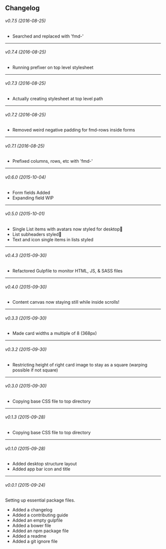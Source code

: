 ## Changelog
###### v0.7.5 (2016-08-25) ######
- Searched and replaced with 'fmd-'

---

###### v0.7.4 (2016-08-25) ######
- Running prefixer on top level stylesheet

---

###### v0.7.3 (2016-08-25) ######
- Actually creating stylesheet at top level path

---

###### v0.7.2 (2016-08-25) ######
- Removed weird negative padding for fmd-rows inside forms

---

###### v0.7.1 (2016-08-25) ######
- Prefixed columns, rows, etc with 'fmd-'

---

###### v0.6.0 (2015-10-04) ######
- Form fields Added
- Expanding field WIP

---

###### v0.5.0 (2015-10-01) ######
- Single List items with avatars now styled for desktop
- List subheaders styled
- Text and icon single items in lists styled

---

###### v0.4.3 (2015-09-30) ######
- Refactored Gulpfile to monitor HTML, JS, & SASS files

---

###### v0.4.0 (2015-09-30) ######
- Content canvas now staying still while inside scrolls!

---

###### v0.3.3 (2015-09-30) ######
- Made card widths a multiple of 8 (368px)
---

###### v0.3.2 (2015-09-30) ######
- Restricting height of right card image to stay as a square (warping possible if not square)

---

###### v0.3.0 (2015-09-30) ######
- Copying base CSS file to top directory

---

###### v0.1.3 (2015-09-28) ######
- Copying base CSS file to top directory

---

###### v0.1.0 (2015-09-28) ######
- Added desktop structure layout
- Added app bar icon and title

---
###### v0.0.1 (2015-09-24) ######
Setting up essential package files.

- Added a changelog
- Added a contributing guide
- Added an empty gulpfile
- Added a bower file
- Added an npm package file
- Added a readme
- Added a git ignore file
